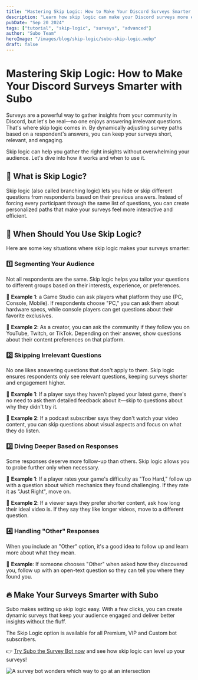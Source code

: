 ```yaml
---
title: "Mastering Skip Logic: How to Make Your Discord Surveys Smarter with Subo"
description: "Learn how skip logic can make your Discord surveys more engaging and relevant by creating personalized paths for different respondents."
pubDate: "Sep 20 2024"
tags: ["tutorial", "skip-logic", "surveys", "advanced"]
author: "Subo Team"
heroImage: "/images/blog/skip-logic/subo-skip-logic.webp"
draft: false
---
```


# Mastering Skip Logic: How to Make Your Discord Surveys Smarter with Subo

Surveys are a powerful way to gather insights from your community in Discord, but let's be real—no one enjoys answering irrelevant questions. That's where skip logic comes in. By dynamically adjusting survey paths based on a respondent's answers, you can keep your surveys short, relevant, and engaging.

Skip logic can help you gather the right insights without overwhelming your audience. Let's dive into how it works and when to use it.

## 🌱 What is Skip Logic?

Skip logic (also called branching logic) lets you hide or skip different questions from respondents based on their previous answers. Instead of forcing every participant through the same list of questions, you can create personalized paths that make your surveys feel more interactive and efficient.

## 🎯 When Should You Use Skip Logic?

Here are some key situations where skip logic makes your surveys smarter:

### 1️⃣ Segmenting Your Audience

Not all respondents are the same. Skip logic helps you tailor your questions to different groups based on their interests, experience, or preferences.

🔹 **Example 1**: a Game Studio can ask players what platform they use (PC, Console, Mobile). If respondents choose "PC," you can ask them about hardware specs, while console players can get questions about their favorite exclusives.

🔹 **Example 2**: As a creator, you can ask the community if they follow you on YouTube, Twitch, or TikTok. Depending on their answer, show questions about their content preferences on that platform.

### 2️⃣ Skipping Irrelevant Questions

No one likes answering questions that don't apply to them. Skip logic ensures respondents only see relevant questions, keeping surveys shorter and engagement higher.

🔹 **Example 1**: If a player says they haven't played your latest game, there's no need to ask them detailed feedback about it—skip to questions about why they didn't try it.

🔹 **Example 2**: If a podcast subscriber says they don't watch your video content, you can skip questions about visual aspects and focus on what they do listen.

### 3️⃣ Diving Deeper Based on Responses

Some responses deserve more follow-up than others. Skip logic allows you to probe further only when necessary.

🔹 **Example 1**: If a player rates your game's difficulty as "Too Hard," follow up with a question about which mechanics they found challenging. If they rate it as "Just Right", move on.

🔹 **Example 2**: If a viewer says they prefer shorter content, ask how long their ideal video is. If they say they like longer videos, move to a different question.

### 4️⃣ Handling "Other" Responses

When you include an "Other" option, it's a good idea to follow up and learn more about what they mean.

🔹 **Example**: If someone chooses "Other" when asked how they discovered you, follow up with an open-text question so they can tell you where they found you.

## 🔥 Make Your Surveys Smarter with Subo

Subo makes setting up skip logic easy. With a few clicks, you can create dynamic surveys that keep your audience engaged and deliver better insights without the fluff.

The Skip Logic option is available for all Premium, VIP and Custom bot subscribers.

👉 [Try Subo the Survey Bot now](/invite) and see how skip logic can level up your surveys!

![A survey bot wonders which way to go at an intersection](/images/blog/skip-logic/subo-skip-logic2.webp)